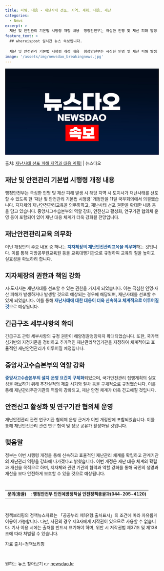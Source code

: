 ```yaml
---
title: 피해, 대응 - 재난사태 선포, 지역, 계획, 대응, 재난
categories:
  - News
excerpt: >
  재난 및 안전관리 기본법 시행령 개정 내용  행정안전부는 극심한 인명 및 재산 피해 발생 시 해당 지역 시·…
feature_text: >
  ## whereispost 실시간 뉴스 속보입니다.

  재난 및 안전관리 기본법 시행령 개정 내용  행정안전부는 극심한 인명 및 재산 피해 발생 시 해당 지역 시·…
image: '/assets/img/newsdao_breakingnews.jpg'
---
```


![뉴스다오 속보](/assets/img/newsdao_breakingnews.jpg)

<p>출처: <a href="https://newsdao.kr/4164" rel="dofollow">재난사태 선포 피해 지역과 대응 계획!</a> | 뉴스다오</p>

<h2 data-ke-size="size26">재난 및 안전관리 기본법 시행령 개정 내용</h2>
<p data-ke-size="size16">행정안전부는 극심한 인명 및 재산 피해 발생 시 해당 지역 시·도지사가 재난사태를 선포할 수 있도록 한 ‘재난 및 안전관리 기본법 시행령’ 개정안을 11일 국무회의에서 의결했습니다. 지자체의 재난안전관리교육을 의무화하고, 재난사태 선포 권한을 확대한 내용 등을 담고 있습니다. 중앙사고수습본부의 역할 강화, 안전신고 활성화, 연구기관 협의체 운영 등이 포함되어 있어 재난 대응 체계가 더욱 강화될 전망입니다.</p>

<h2 data-ke-size="size26">재난안전관리교육 의무화</h2>
<p data-ke-size="size16">이번 개정안의 주요 내용 중 하나는 <b><span style="color: #1a5490;">지자체장의 재난안전관리교육을 의무화</span></b>하는 것입니다. 이를 통해 지방공무원교육원 등을 교육대행기관으로 규정하여 교육의 질을 높이고 실효성을 확보하려 합니다.</p>

<h2 data-ke-size="size26">지자체장의 권한과 책임 강화</h2>
<p data-ke-size="size16">시·도지사는 재난사태를 선포할 수 있는 권한을 가지게 되었습니다. 이는 극심한 인명·재산 피해가 발생하거나 발생할 것으로 예상되는 경우에 해당되며, 재난사태를 선포할 수 있게 되었습니다. 이를 통해 <b><span style="color: #1a5490;">재난사태에 대한 대응이 더욱 신속하고 체계적으로 이루어질 것</span></b>으로 예상됩니다.</p>

<h2 data-ke-size="size26">긴급구조 세부사항의 확대</h2>
<p data-ke-size="size16">긴급구조 관련 세부사항의 규정 권한이 해양경찰청장까지 확대되었습니다. 또한, 국가핵심기반의 지정기준을 정비하고 추가적인 재난관리책임기관을 지정하여 체계적이고 효율적인 재난안전관리가 이루어질 예정입니다.</p>

<h2 data-ke-size="size26">중앙사고수습본부의 역할 강화</h2>
<p data-ke-size="size16"><b><span style="color: #1a5490;">중앙사고수습본부의 설치·운영 요건이 구체화</span></b>되었으며, 국가안전관리 집행계획의 실효성을 확보하기 위해 추진실적의 제출 시기와 절차 등을 구체적으로 규정했습니다. 이를 통해 재난관리주관기관의 역할이 강화되고, 재난 안전 체계가 더욱 견고해질 것입니다.</p>

<h2 data-ke-size="size26">안전신고 활성화 및 연구기관 협의체 운영</h2>
<p data-ke-size="size16">재난안전관리 관련 연구기관 협의체 운영 근거가 이번 개정안에 포함되었습니다. 이를 통해 재난안전관리 관련 연구 협력 및 정보 공유가 활성화될 것입니다.</p>

<h2 data-ke-size="size26">맺음말</h2>
<p data-ke-size="size16">정부는 이번 시행령 개정을 통해 신속하고 효율적인 재난관리 체계를 확립하고 관계기관의 재난관리 역량을 강화해 나가겠다고 밝혔습니다. 이번 개정은 재난 대응 체계의 확립과 개선을 목적으로 하며, 지자체와 관련 기관의 협력과 역할 강화를 통해 국민의 생명과 재산을 보다 안전하게 보호할 수 있을 것으로 예상됩니다.</p>
<p data-ke-size="size16">&nbsp;</p>
<table>
<tbody>
<tr>
<td style="text-align: center; height: 17px;"><b>문의(총괄)</b></td>
<td style="text-align: center; height: 17px;"><b>: 행정안전부 안전예방정책실 안전정책총괄과(044-205-4120)</b></td>
</tr>
</tbody>
</table>
<p data-ke-size="size16">&nbsp;</p>
<p data-ke-size="size16">정책브리핑의 정책뉴스자료는 「공공누리 제1유형:출처표시」의 조건에 따라 자유롭게 이용이 가능합니다. 다만, 사진의 경우 제3자에게 저작권이 있으므로 사용할 수 없습니다. 기사 이용 시에는 출처를 반드시 표기해야 하며, 위반 시 저작권법 제37조 및 제138조에 따라 처벌될 수 있습니다.</p>
<p data-ke-size="size16">자료 출처=정책브리핑</p>
<p data-ke-size="size16">&nbsp;</p> 

원하는 뉴스 찾아보기 👉 <a href="https://newsdao.kr" rel="dofollow">newsdao.kr</a>


